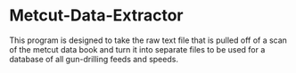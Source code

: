 # Metcut-Data-Extractor

This program is designed to take the raw text file that is pulled off of a scan of the metcut data book and turn it into separate files to be used for a database of all gun-drilling feeds and speeds.
